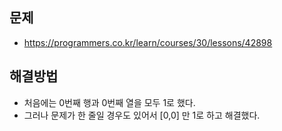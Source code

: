 ## 문제
- https://programmers.co.kr/learn/courses/30/lessons/42898

## 해결방법
- 처음에는 0번째 행과 0번째 열을 모두 1로 했다.
- 그러나 문제가 한 줄일 경우도 있어서 [0,0] 만 1로 하고 해결했다.